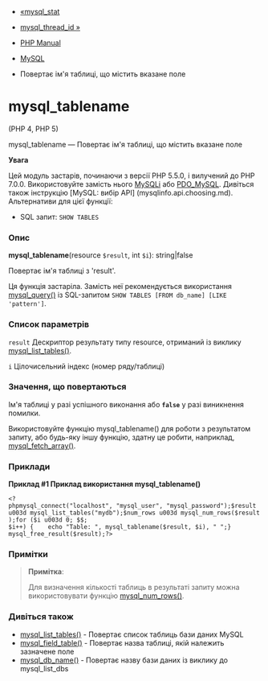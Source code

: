 - [«mysql_stat](function.mysql-stat.md)
- [mysql_thread_id »](function.mysql-thread-id.md)

- [PHP Manual](index.md)
- [MySQL](ref.mysql.md)
- Повертає ім'я таблиці, що містить вказане поле

# mysql_tablename

(PHP 4, PHP 5)

mysql_tablename — Повертає ім'я таблиці, що містить вказане поле

**Увага**

Цей модуль застарів, починаючи з версії PHP 5.5.0, і вилучений до PHP 7.0.0.
Використовуйте замість нього [MySQLi](book.mysqli.md) або
[PDO_MySQL](ref.pdo-mysql.md). Дивіться також інструкцію [MySQL: вибір
API] (mysqlinfo.api.choosing.md). Альтернативи для цієї функції:

- SQL запит: `SHOW TABLES`

### Опис

**mysql_tablename**(resource `$result`, int `$i`): string\|false

Повертає ім'я таблиці з 'result'.

Ця функція застаріла. Замість неї рекомендується використання
[mysql_query()](function.mysql-query.md) із SQL-запитом
`SHOW TABLES [FROM db_name] [LIKE 'pattern']`.

### Список параметрів

`result`
Дескриптор результату типу resource, отриманий із виклику
[mysql_list_tables()](function.mysql-list-tables.md).

`i`
Цілочисельний індекс (номер ряду/таблиці)

### Значення, що повертаються

Ім'я таблиці у разі успішного виконання або **`false`** у разі
виникнення помилки.

Використовуйте функцію mysql_tablename() для роботи з результатом
запиту, або будь-яку іншу функцію, здатну це робити, наприклад,
[mysql_fetch_array()](function.mysql-fetch-array.md).

### Приклади

**Приклад #1 Приклад використання **mysql_tablename()****

` <?phpmysql_connect("localhost", "mysql_user", "mysql_password");$result u003d mysql_list_tables("mydb");$num_rows u003d mysql_num_rows($result);for ($i u003d 0; $$; $i++) {    echo "Table: ", mysql_tablename($result, $i), "
";} mysql_free_result($result);?> `

### Примітки

> **Примітка**:
>
> Для визначення кількості таблиць в результаті запиту можна
> використовувати функцію [mysql_num_rows()](function.mysql-num-rows.md).

### Дивіться також

- [mysql_list_tables()](function.mysql-list-tables.md) - Повертає
список таблиць бази даних MySQL
- [mysql_field_table()](function.mysql-field-table.md) - Повертає
назва таблиці, якій належить зазначене поле
- [mysql_db_name()](function.mysql-db-name.md) - Повертає назву
бази даних із виклику до mysql_list_dbs
